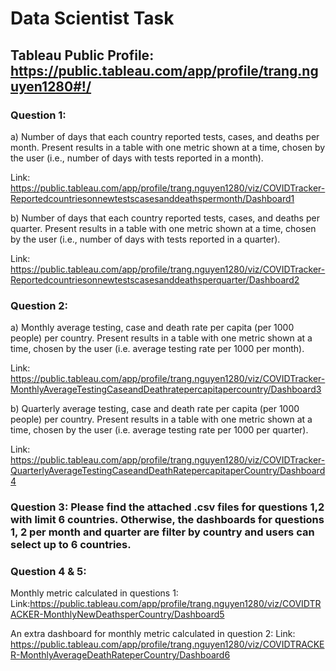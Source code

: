 # Data Scientist Task
## Tableau Public Profile: https://public.tableau.com/app/profile/trang.nguyen1280#!/ 

### Question 1:

a)	Number of days that each country reported tests, cases, and deaths per month. Present results in a table with one metric shown at a time, chosen by the user (i.e., number of days with tests reported in a month).

Link: https://public.tableau.com/app/profile/trang.nguyen1280/viz/COVIDTracker-Reportedcountriesonnewtestscasesanddeathspermonth/Dashboard1 

b)	Number of days that each country reported tests, cases, and deaths per quarter. Present results in a table with one metric shown at a time, chosen by the user (i.e., number of days with tests reported in a quarter).

Link: https://public.tableau.com/app/profile/trang.nguyen1280/viz/COVIDTracker-Reportedcountriesonnewtestscasesanddeathsperquarter/Dashboard2 

### Question 2:

a)	Monthly average testing, case and death rate per capita (per 1000 people) per country. Present results in a table with one metric shown at a time, chosen by the user (i.e. average testing rate per 1000 per month).

Link: https://public.tableau.com/app/profile/trang.nguyen1280/viz/COVIDTracker-MonthlyAverageTestingCaseandDeathratepercapitapercountry/Dashboard3 

b)	Quarterly average testing, case and death rate per capita (per 1000 people) per country. Present results in a table with one metric shown at a time, chosen by the user (i.e. average testing rate per 1000 per quarter).

Link: https://public.tableau.com/app/profile/trang.nguyen1280/viz/COVIDTracker-QuarterlyAverageTestingCaseandDeathRatepercapitaperCountry/Dashboard4 

### Question 3: Please find the attached .csv files for questions 1,2 with limit 6 countries. Otherwise, the dashboards for questions 1, 2 per month and quarter are filter by country and users can select up to 6 countries.

### Question 4 & 5: 

Monthly metric calculated in questions 1:
Link:https://public.tableau.com/app/profile/trang.nguyen1280/viz/COVIDTRACKER-MonthlyNewDeathsperCountry/Dashboard5 

An extra dashboard for monthly metric calculated in question 2: 
Link: https://public.tableau.com/app/profile/trang.nguyen1280/viz/COVIDTRACKER-MonthlyAverageDeathRateperCountry/Dashboard6
